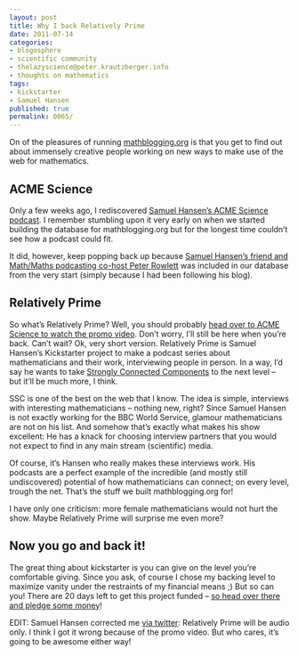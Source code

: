 ```yaml
---
layout: post
title: Why I back Relatively Prime
date: 2011-07-14
categories:
- blogosphere
- scientific community
- thelazyscience@peter.krautzberger.info
- thoughts on mathematics
tags:
- kickstarter
- Samuel Hansen
published: true
permalink: 0065/
---
```


On of the pleasures of running [mathblogging.org](http://www.mathblogging.org) is that you get to find out about immensely creative people working on new ways to make use of the web for mathematics.

## ACME Science

Only a few weeks ago, I rediscovered [Samuel Hansen’s ACME Science podcast](http://acmescience.com/). I remember stumbling upon it very early on when we started building the database for mathblogging.org but for the longest time couldn’t see how a podcast could fit.

It did, however, keep popping back up because [Samuel Hansen’s friend and Math/Maths podcasting co-host Peter Rowlett](http://travelsinamathematicalworld.blogspot.com/) was included in our database from the very start (simply because I had been following his blog).

## Relatively Prime

So what’s Relatively Prime? Well, you should probably [head over to ACME Science to watch the promo video](http://www.acmescience.com/2011/07/relatively-prime-stories-from-the-mathematical-domain-the-kickstarter/). Don’t worry, I’ll still be here when you’re back. Can’t wait? Ok, very short version. Relatively Prime is Samuel Hansen’s Kickstarter project to make a podcast series about mathematicians and their work, interviewing people in person. In a way, I’d say he wants to take [Strongly Connected Components](http://acmescience.com/category/shows/scc-shows) to the next level – but it’ll be much more, I think.

SSC is one of the best on the web that I know. The idea is simple, interviews with interesting mathematicians – nothing new, right? Since Samuel Hansen is not exactly working for the BBC World Service, glamour mathematicians are not on his list. And somehow that’s exactly what makes his show excellent: He has a knack for choosing interview partners that you would not expect to find in any main stream (scientific) media.

Of course, it’s Hansen who really makes these interviews work. His podcasts are a perfect example of the incredible (and mostly still undiscovered) potential of how mathematicians can connect; on every level, trough the net. That’s the stuff we built mathblogging.org for!

I have only one criticism: more female mathematicians would not hurt the show. Maybe Relatively Prime will surprise me even more?

## Now you go and back it!

The great thing about kickstarter is you can give on the level you’re comfortable giving. Since you ask, of course I chose my backing level to maximize vanity under the restraints of my financial means ;) But so can you! There are 20 days left to get this project funded – [so head over there and pledge some money](http://www.kickstarter.com/projects/386612592/relatively-prime-stories-from-the-mathematical-dom)!

EDIT: Samuel Hansen corrected me [via twitter](https://twitter.com/Samuel_Hansen/status/91651901497679872): Relatively Prime will be audio only. I think I got it wrong because of the promo video. But who cares, it’s going to be awesome either way!
